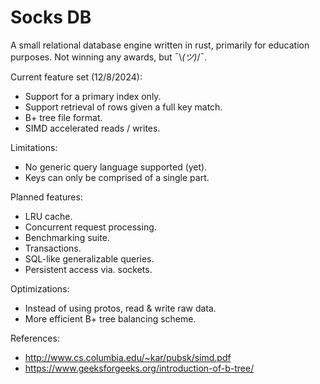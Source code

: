 # Socks DB

A small relational database engine written in rust, primarily for education purposes. Not winning any awards, but ¯\\_(ツ)_/¯.

Current feature set (12/8/2024):
- Support for a primary index only.
- Support retrieval of rows given a full key match.
- B+ tree file format.
- SIMD accelerated reads / writes.

Limitations:
- No generic query language supported (yet).
- Keys can only be comprised of a single part.

Planned features:
- LRU cache.
- Concurrent request processing.
- Benchmarking suite.
- Transactions.
- SQL-like generalizable queries.
- Persistent access via. sockets.

Optimizations:
- Instead of using protos, read & write raw data.
- More efficient B+ tree balancing scheme.

References:
- http://www.cs.columbia.edu/~kar/pubsk/simd.pdf
- https://www.geeksforgeeks.org/introduction-of-b-tree/
